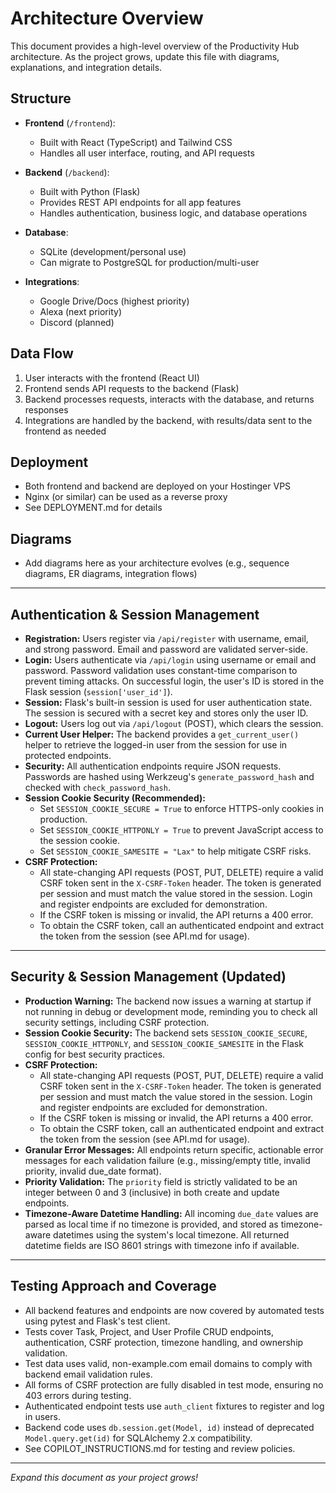 # Architecture Overview

This document provides a high-level overview of the Productivity Hub architecture. As the project grows, update this file with diagrams, explanations, and integration details.

## Structure

- **Frontend** (`/frontend`):
  - Built with React (TypeScript) and Tailwind CSS
  - Handles all user interface, routing, and API requests

- **Backend** (`/backend`):
  - Built with Python (Flask)
  - Provides REST API endpoints for all app features
  - Handles authentication, business logic, and database operations

- **Database**:
  - SQLite (development/personal use)
  - Can migrate to PostgreSQL for production/multi-user

- **Integrations**:
  - Google Drive/Docs (highest priority)
  - Alexa (next priority)
  - Discord (planned)

## Data Flow

1. User interacts with the frontend (React UI)
2. Frontend sends API requests to the backend (Flask)
3. Backend processes requests, interacts with the database, and returns responses
4. Integrations are handled by the backend, with results/data sent to the frontend as needed

## Deployment

- Both frontend and backend are deployed on your Hostinger VPS
- Nginx (or similar) can be used as a reverse proxy
- See DEPLOYMENT.md for details

## Diagrams

- Add diagrams here as your architecture evolves (e.g., sequence diagrams, ER diagrams, integration flows)

---

## Authentication & Session Management

- **Registration:** Users register via `/api/register` with username, email, and strong password. Email and password are validated server-side.
- **Login:** Users authenticate via `/api/login` using username or email and password. Password validation uses constant-time comparison to prevent timing attacks. On successful login, the user's ID is stored in the Flask session (`session['user_id']`).
- **Session:** Flask's built-in session is used for user authentication state. The session is secured with a secret key and stores only the user ID.
- **Logout:** Users log out via `/api/logout` (POST), which clears the session.
- **Current User Helper:** The backend provides a `get_current_user()` helper to retrieve the logged-in user from the session for use in protected endpoints.
- **Security:** All authentication endpoints require JSON requests. Passwords are hashed using Werkzeug's `generate_password_hash` and checked with `check_password_hash`.
- **Session Cookie Security (Recommended):**
  - Set `SESSION_COOKIE_SECURE = True` to enforce HTTPS-only cookies in production.
  - Set `SESSION_COOKIE_HTTPONLY = True` to prevent JavaScript access to the session cookie.
  - Set `SESSION_COOKIE_SAMESITE = "Lax"` to help mitigate CSRF risks.
- **CSRF Protection:**
  - All state-changing API requests (POST, PUT, DELETE) require a valid CSRF token sent in the `X-CSRF-Token` header. The token is generated per session and must match the value stored in the session. Login and register endpoints are excluded for demonstration.
  - If the CSRF token is missing or invalid, the API returns a 400 error.
  - To obtain the CSRF token, call an authenticated endpoint and extract the token from the session (see API.md for usage).

---

## Security & Session Management (Updated)

- **Production Warning:** The backend now issues a warning at startup if not running in debug or development mode, reminding you to check all security settings, including CSRF protection.
- **Session Cookie Security:** The backend sets `SESSION_COOKIE_SECURE`, `SESSION_COOKIE_HTTPONLY`, and `SESSION_COOKIE_SAMESITE` in the Flask config for best security practices.
- **CSRF Protection:**
  - All state-changing API requests (POST, PUT, DELETE) require a valid CSRF token sent in the `X-CSRF-Token` header. The token is generated per session and must match the value stored in the session. Login and register endpoints are excluded for demonstration.
  - If the CSRF token is missing or invalid, the API returns a 400 error.
  - To obtain the CSRF token, call an authenticated endpoint and extract the token from the session (see API.md for usage).
- **Granular Error Messages:** All endpoints return specific, actionable error messages for each validation failure (e.g., missing/empty title, invalid priority, invalid due_date format).
- **Priority Validation:** The `priority` field is strictly validated to be an integer between 0 and 3 (inclusive) in both create and update endpoints.
- **Timezone-Aware Datetime Handling:** All incoming `due_date` values are parsed as local time if no timezone is provided, and stored as timezone-aware datetimes using the system's local timezone. All returned datetime fields are ISO 8601 strings with timezone info if available.

---

## Testing Approach and Coverage

- All backend features and endpoints are now covered by automated tests using pytest and Flask's test client.
- Tests cover Task, Project, and User Profile CRUD endpoints, authentication, CSRF protection, timezone handling, and ownership validation.
- Test data uses valid, non-example.com email domains to comply with backend email validation rules.
- All forms of CSRF protection are fully disabled in test mode, ensuring no 403 errors during testing.
- Authenticated endpoint tests use `auth_client` fixtures to register and log in users.
- Backend code uses `db.session.get(Model, id)` instead of deprecated `Model.query.get(id)` for SQLAlchemy 2.x compatibility.
- See COPILOT_INSTRUCTIONS.md for testing and review policies.

---

_Expand this document as your project grows!_

